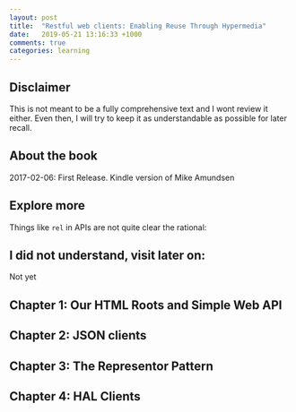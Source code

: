 ```yaml
---
layout: post
title:  "Restful web clients: Enabling Reuse Through Hypermedia"
date:   2019-05-21 13:16:33 +1000
comments: true
categories: learning
---
```


## Disclaimer

This is not meant to be a fully comprehensive text and I wont review it either.
Even then, I will try to keep it as understandable as possible for later recall.

## About the book

2017-02-06: First Release. Kindle version of Mike Amundsen

## Explore more

Things like `rel` in APIs are not quite clear the rational:

## I did not understand, visit later on:

Not yet

## Chapter 1: Our HTML Roots and Simple Web API

## Chapter 2: JSON clients

## Chapter 3: The Representor Pattern

## Chapter 4: HAL Clients
